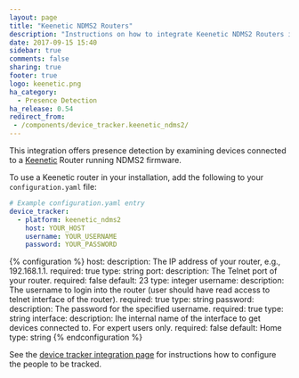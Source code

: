 ```yaml
---
layout: page
title: "Keenetic NDMS2 Routers"
description: "Instructions on how to integrate Keenetic NDMS2 Routers into Home Assistant."
date: 2017-09-15 15:40
sidebar: true
comments: false
sharing: true
footer: true
logo: keenetic.png
ha_category:
  - Presence Detection
ha_release: 0.54
redirect_from:
 - /components/device_tracker.keenetic_ndms2/
---
```


This integration offers presence detection by examining devices connected to a [Keenetic](https://keenetic.net/)
Router running NDMS2 firmware.

To use a Keenetic router in your installation, add the following to your `configuration.yaml` file:

```yaml
# Example configuration.yaml entry
device_tracker:
  - platform: keenetic_ndms2
    host: YOUR_HOST
    username: YOUR_USERNAME
    password: YOUR_PASSWORD
```

{% configuration %}
host:
  description: The IP address of your router, e.g., 192.168.1.1.
  required: true
  type: string
port:
  description: The Telnet port of your router.
  required: false
  default: 23
  type: integer
username:
  description: The username to login into the router (user should have read access to telnet interface of the router).
  required: true
  type: string
password:
  description: The password for the specified username.
  required: true
  type: string
interface:
  description: Ihe internal name of the interface to get devices connected to. For expert users only.
  required: false
  default: Home
  type: string
{% endconfiguration %}

See the [device tracker integration page](/components/device_tracker/) for instructions how to configure the people to be tracked.
